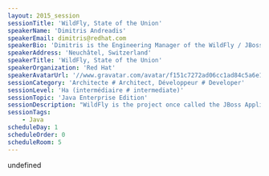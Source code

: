 ```yaml
---
layout: 2015_session
sessionTitle: 'WildFly, State of the Union'
speakerName: 'Dimitris Andreadis'
speakerEmail: dimitris@redhat.com
speakerBio: 'Dimitris is the Engineering Manager of the WildFly / JBoss Enterprise Application Server team at Red Hat. He served as the JBoss AS project lead for several years and he has been a JBoss addict and contributor from the early start-up days. He worked previously at Intracom and Motorola in the areas of NMS/OSS, designing reusable frameworks and distributed systems. Dimitris studied computer science at the Technological Educational Institute of Athens and received an M.Sc. by research from University College Dublin, Ireland.'
speakerAddress: 'Neuchâtel, Switzerland'
speakerTitle: 'WildFly, State of the Union'
speakerOrganization: 'Red Hat'
speakerAvatarUrl: '//www.gravatar.com/avatar/f151c7272ad06cc1ad84c5a6e19885bb?size=200&default=mm'
sessionCategory: 'Architecte # Architect, Développeur # Developer'
sessionLevel: 'Ha (intermédiaire # intermediate)'
sessionTopic: 'Java Enterprise Edition'
sessionDescription: "WildFly is the project once called the JBoss Application Server and to this day it remains the most popular opensource Java EE application server.\n\nCome to this session to hear from the horse's mouth the current state and the latest features of the WildFly community project."
sessionTags:
    - Java
scheduleDay: 1
scheduleOrder: 0
scheduleRoom: 5
---
```


undefined
